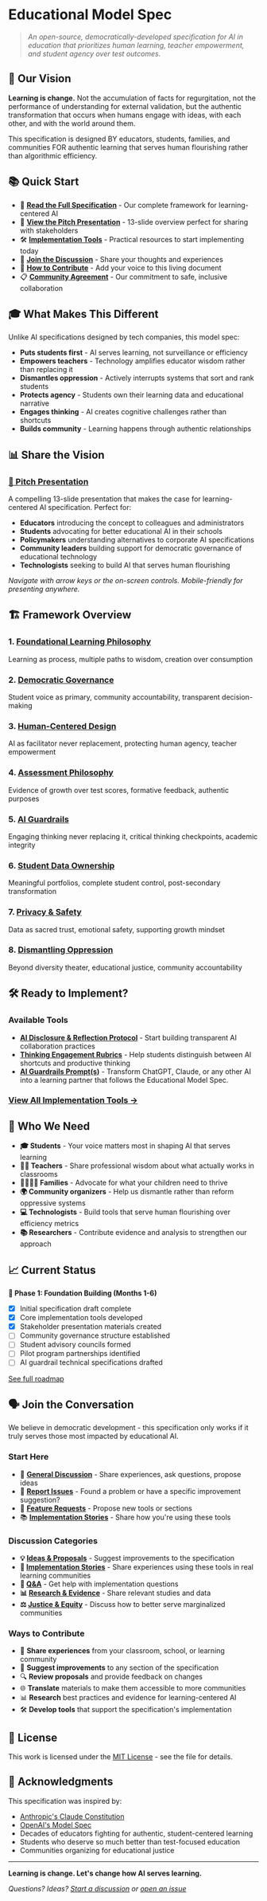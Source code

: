 # Educational Model Spec

> *An open-source, democratically-developed specification for AI in education that prioritizes human learning, teacher empowerment, and student agency over test outcomes.*

## 🎯 Our Vision

**Learning is change.** Not the accumulation of facts for regurgitation, not the performance of understanding for external validation, but the authentic transformation that occurs when humans engage with ideas, with each other, and with the world around them.

This specification is designed BY educators, students, families, and communities FOR authentic learning that serves human flourishing rather than algorithmic efficiency.

## 📚 Quick Start

- 🌟 **[Read the Full Specification](docs/overview.md)** - Our complete framework for learning-centered AI
- 🎤 **[View the Pitch Presentation](pitch.html)** - 13-slide overview perfect for sharing with stakeholders
- 🛠️ **[Implementation Tools](docs/implementation-tools/)** - Practical resources to start implementing today
- 💬 **[Join the Discussion](../../discussions)** - Share your thoughts and experiences
- 🤝 **[How to Contribute](CONTRIBUTING.md)** - Add your voice to this living document
- 📋 **[Community Agreement](CODE_OF_CONDUCT.md)** - Our commitment to safe, inclusive collaboration

## 🎓 What Makes This Different

Unlike AI specifications designed by tech companies, this model spec:

- **Puts students first** - AI serves learning, not surveillance or efficiency
- **Empowers teachers** - Technology amplifies educator wisdom rather than replacing it  
- **Dismantles oppression** - Actively interrupts systems that sort and rank students
- **Protects agency** - Students own their learning data and educational narrative
- **Engages thinking** - AI creates cognitive challenges rather than shortcuts
- **Builds community** - Learning happens through authentic relationships

## 📊 Share the Vision

### [🎤 Pitch Presentation](pitch.html)
A compelling 13-slide presentation that makes the case for learning-centered AI specification. Perfect for:

- **Educators** introducing the concept to colleagues and administrators
- **Students** advocating for better educational AI in their schools
- **Policymakers** understanding alternatives to corporate AI specifications  
- **Community leaders** building support for democratic governance of educational technology
- **Technologists** seeking to build AI that serves human flourishing

*Navigate with arrow keys or the on-screen controls. Mobile-friendly for presenting anywhere.*

## 🏗️ Framework Overview

### 1. [Foundational Learning Philosophy](docs/overview.md#1-foundational-learning-philosophy)
Learning as process, multiple paths to wisdom, creation over consumption

### 2. [Democratic Governance](docs/overview.md#2-democratic-governance--stakeholder-input)  
Student voice as primary, community accountability, transparent decision-making

### 3. [Human-Centered Design](docs/overview.md#3-human-centered-learning-design)
AI as facilitator never replacement, protecting human agency, teacher empowerment

### 4. [Assessment Philosophy](docs/overview.md#4-assessment-philosophy--practice)
Evidence of growth over test scores, formative feedback, authentic purposes

### 5. [AI Guardrails](docs/overview.md#5-ai-guardrails-engaging-vs-subverting-thinking)
Engaging thinking never replacing it, critical thinking checkpoints, academic integrity

### 6. [Student Data Ownership](docs/overview.md#6-student-ownership-of-learning-data--meaningful-portfolios)
Meaningful portfolios, complete student control, post-secondary transformation

### 7. [Privacy & Safety](docs/overview.md#7-privacy-safety--well-being)
Data as sacred trust, emotional safety, supporting growth mindset

### 8. [Dismantling Oppression](docs/overview.md#8-dismantling-systems-of-oppression-through-educational-ai)
Beyond diversity theater, educational justice, community accountability

## 🛠️ Ready to Implement?

### Available Tools
- **[AI Disclosure & Reflection Protocol](docs/implementation-tools/ai_disclosure_protocol.md)** - Start building transparent AI collaboration practices
- **[Thinking Engagement Rubrics](docs/implementation-tools/thinking_engagement_rubrics.md)** - Help students distinguish between AI shortcuts and productive thinking
- **[AI Guardrails Prompt(s)](docs/implementation-tools/ai_guardrails_prompt.md)** - Transform ChatGPT, Claude, or any other AI into a learning partner that follows the Educational Model Spec.

### [View All Implementation Tools →](docs/implementation-tools/)

## 🤝 Who We Need

- **🎓 Students** - Your voice matters most in shaping AI that serves learning
- **👩‍🏫 Teachers** - Share professional wisdom about what actually works in classrooms  
- **👨‍👩‍👧‍👦 Families** - Advocate for what your children need to thrive
- **🌍 Community organizers** - Help us dismantle rather than reform oppressive systems
- **💻 Technologists** - Build tools that serve human flourishing over efficiency metrics
- **📚 Researchers** - Contribute evidence and analysis to strengthen our approach

## 📈 Current Status

**🚧 Phase 1: Foundation Building (Months 1-6)**
- [x] Initial specification draft complete
- [x] Core implementation tools developed
- [x] Stakeholder presentation materials created
- [ ] Community governance structure established  
- [ ] Student advisory councils formed
- [ ] Pilot program partnerships identified
- [ ] AI guardrail technical specifications drafted

[See full roadmap](docs/overview.md#implementation-roadmap)

## 🗣️ Join the Conversation

We believe in democratic development - this specification only works if it truly serves those most impacted by educational AI.

### Start Here
- 💭 **[General Discussion](../../discussions)** - Share experiences, ask questions, propose ideas
- 🐛 **[Report Issues](../../issues)** - Found a problem or have a specific improvement suggestion?
- 📝 **[Feature Requests](../../issues/new?template=feature_request.md)** - Propose new tools or sections
- 📚 **[Implementation Stories](../../discussions/categories/implementation-stories)** - Share how you're using these tools

### Discussion Categories
- **💡 [Ideas & Proposals](../../discussions/categories/ideas-and-proposals)** - Suggest improvements to the specification
- **🏫 [Implementation Stories](../../discussions/categories/implementation-stories)** - Share experiences using these tools in real learning communities
- **🤔 [Q&A](../../discussions/categories/q-a)** - Get help with implementation questions
- **📊 [Research & Evidence](../../discussions/categories/research-and-evidence)** - Share relevant studies and data
- **⚖️ [Justice & Equity](../../discussions/categories/justice-and-equity)** - Discuss how to better serve marginalized communities

### Ways to Contribute
- 💭 **Share experiences** from your classroom, school, or learning community
- 📝 **Suggest improvements** to any section of the specification
- 🔍 **Review proposals** and provide feedback on changes
- 🌐 **Translate** materials to make them accessible to more communities
- 📊 **Research** best practices and evidence for learning-centered AI
- 🛠️ **Develop tools** that support the specification's implementation

## 📄 License

This work is licensed under the [MIT License](LICENSE) - see the file for details.

## 🙏 Acknowledgments

This specification was inspired by:
- [Anthropic's Claude Constitution](https://www.anthropic.com/news/claudes-constitution) 
- [OpenAI's Model Spec](https://openai.com/model-spec)
- Decades of educators fighting for authentic, student-centered learning
- Students who deserve so much better than test-focused education
- Communities organizing for educational justice

---

**Learning is change. Let's change how AI serves learning.**

*Questions? Ideas? [Start a discussion](../../discussions) or [open an issue](../../issues)*